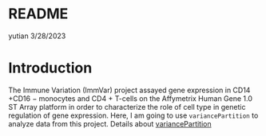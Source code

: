 README
================
yutian
3/28/2023

# Introduction

The Immune Variation (ImmVar) project assayed gene expression in CD14
+CD16 − monocytes and CD4 + T-cells on the Affymetrix Human Gene 1.0 ST
Array platform in order to characterize the role of cell type in genetic
regulation of gene expression. Here, I am going to use `variancePartition` to analyze data from this project. Details about [variancePartition](chrome-extension://bocbaocobfecmglnmeaeppambideimao/pdf/viewer.html?file=https%3A%2F%2Fbioconductor.org%2Fpackages%2Frelease%2Fbioc%2Fvignettes%2FvariancePartition%2Finst%2Fdoc%2FvariancePartition.pdf)

